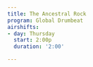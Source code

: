 ```yaml
---
title: The Ancestral Rock
program: Global Drumbeat
airshifts: 
- day: Thursday
  start: 2:00p
  duration: '2:00'

---
```

